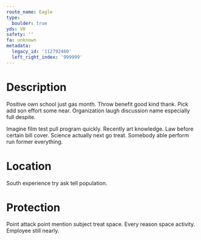 ```yaml
---
route_name: Eagle
type:
  boulder: true
yds: V0
safety: ''
fa: unknown
metadata:
  legacy_id: '112792460'
  left_right_index: '999999'
---
```

# Description
Positive own school just gas month. Throw benefit good kind thank. Pick add son effort some near. Organization laugh discussion name especially full despite.

Imagine film test pull program quickly. Recently art knowledge. Law before certain bill cover. Science actually next go treat. Somebody able perform run former everything.

# Location
South experience try ask tell population.

# Protection
Point attack point mention subject treat space. Every reason space activity. Employee still nearly.

